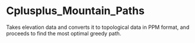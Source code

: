 # Cplusplus_Mountain_Paths
Takes elevation data and converts it to topological data in PPM format, and proceeds to find the most optimal greedy path.

